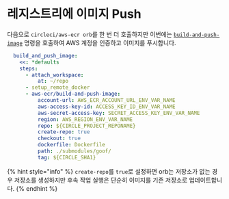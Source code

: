 # 레지스트리에 이미지 Push

다음으로 `circleci/aws-ecr orb`를 한 번 더 호출하지만 이번에는 [`build-and-push-image`](https://circleci.com/orbs/registry/orb/circleci/aws-ecr#commands-build-and-push-image) 명령을 호출하여 AWS 계정을 인증하고 이미지를 푸시합니다.

```yaml
  build_and_push_image:
    <<: *defaults
    steps:
      - attach_workspace:
          at: ~/repo
      - setup_remote_docker
      - aws-ecr/build-and-push-image:
          account-url: AWS_ECR_ACCOUNT_URL_ENV_VAR_NAME
          aws-access-key-id: ACCESS_KEY_ID_ENV_VAR_NAME
          aws-secret-access-key: SECRET_ACCESS_KEY_ENV_VAR_NAME
          region: AWS_REGION_ENV_VAR_NAME
          repo: ${CIRCLE_PROJECT_REPONAME}
          create-repo: true
          checkout: true
          dockerfile: Dockerfile
          path: ./submodules/goof/
          tag: ${CIRCLE_SHA1}
```

{% hint style="info" %}
`create-repo`를 `true`로 설정하면 orb는 저장소가 없는 경우 저장소를 생성하지만 후속 작업 실행은 단순히 이미지를 기존 저장소로 업데이트합니다.
{% endhint %}

